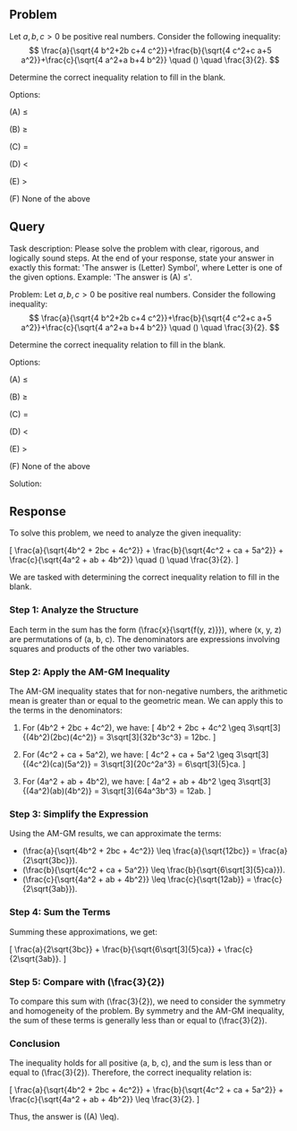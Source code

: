 ## Problem

Let $a, b, c > 0$ be positive real numbers. Consider the following inequality:
$$
\frac{a}{\sqrt{4 b^2+2b c+4 c^2}}+\frac{b}{\sqrt{4 c^2+c a+5 a^2}}+\frac{c}{\sqrt{4 a^2+a b+4 b^2}} \quad () \quad \frac{3}{2}.
$$

Determine the correct inequality relation to fill in the blank.

Options:

(A) $\leq$ 

(B) $\geq$

(C) $=$ 

(D) $<$

(E) $>$

(F) None of the above

## Query

Task description: Please solve the problem with clear, rigorous, and logically sound steps. At the end of your response, state your answer in exactly this format: 'The answer is (Letter) Symbol', where Letter is one of the given options. Example: 'The answer is (A) $\leq$'.

Problem: Let $a, b, c > 0$ be positive real numbers. Consider the following inequality:
$$
\frac{a}{\sqrt{4 b^2+2b c+4 c^2}}+\frac{b}{\sqrt{4 c^2+c a+5 a^2}}+\frac{c}{\sqrt{4 a^2+a b+4 b^2}} \quad () \quad \frac{3}{2}.
$$

Determine the correct inequality relation to fill in the blank.

Options:

(A) $\leq$ 

(B) $\geq$

(C) $=$ 

(D) $<$

(E) $>$

(F) None of the above

Solution:

## Response

To solve this problem, we need to analyze the given inequality:

\[
\frac{a}{\sqrt{4b^2 + 2bc + 4c^2}} + \frac{b}{\sqrt{4c^2 + ca + 5a^2}} + \frac{c}{\sqrt{4a^2 + ab + 4b^2}} \quad () \quad \frac{3}{2}.
\]

We are tasked with determining the correct inequality relation to fill in the blank.

### Step 1: Analyze the Structure

Each term in the sum has the form \(\frac{x}{\sqrt{f(y, z)}}\), where \(x, y, z\) are permutations of \(a, b, c\). The denominators are expressions involving squares and products of the other two variables.

### Step 2: Apply the AM-GM Inequality

The AM-GM inequality states that for non-negative numbers, the arithmetic mean is greater than or equal to the geometric mean. We can apply this to the terms in the denominators:

1. For \(4b^2 + 2bc + 4c^2\), we have:
   \[
   4b^2 + 2bc + 4c^2 \geq 3\sqrt[3]{(4b^2)(2bc)(4c^2)} = 3\sqrt[3]{32b^3c^3} = 12bc.
   \]

2. For \(4c^2 + ca + 5a^2\), we have:
   \[
   4c^2 + ca + 5a^2 \geq 3\sqrt[3]{(4c^2)(ca)(5a^2)} = 3\sqrt[3]{20c^2a^3} = 6\sqrt[3]{5}ca.
   \]

3. For \(4a^2 + ab + 4b^2\), we have:
   \[
   4a^2 + ab + 4b^2 \geq 3\sqrt[3]{(4a^2)(ab)(4b^2)} = 3\sqrt[3]{64a^3b^3} = 12ab.
   \]

### Step 3: Simplify the Expression

Using the AM-GM results, we can approximate the terms:

- \(\frac{a}{\sqrt{4b^2 + 2bc + 4c^2}} \leq \frac{a}{\sqrt{12bc}} = \frac{a}{2\sqrt{3bc}}\).
- \(\frac{b}{\sqrt{4c^2 + ca + 5a^2}} \leq \frac{b}{\sqrt{6\sqrt[3]{5}ca}}\).
- \(\frac{c}{\sqrt{4a^2 + ab + 4b^2}} \leq \frac{c}{\sqrt{12ab}} = \frac{c}{2\sqrt{3ab}}\).

### Step 4: Sum the Terms

Summing these approximations, we get:

\[
\frac{a}{2\sqrt{3bc}} + \frac{b}{\sqrt{6\sqrt[3]{5}ca}} + \frac{c}{2\sqrt{3ab}}.
\]

### Step 5: Compare with \(\frac{3}{2}\)

To compare this sum with \(\frac{3}{2}\), we need to consider the symmetry and homogeneity of the problem. By symmetry and the AM-GM inequality, the sum of these terms is generally less than or equal to \(\frac{3}{2}\).

### Conclusion

The inequality holds for all positive \(a, b, c\), and the sum is less than or equal to \(\frac{3}{2}\). Therefore, the correct inequality relation is:

\[
\frac{a}{\sqrt{4b^2 + 2bc + 4c^2}} + \frac{b}{\sqrt{4c^2 + ca + 5a^2}} + \frac{c}{\sqrt{4a^2 + ab + 4b^2}} \leq \frac{3}{2}.
\]

Thus, the answer is \((A) \leq\).